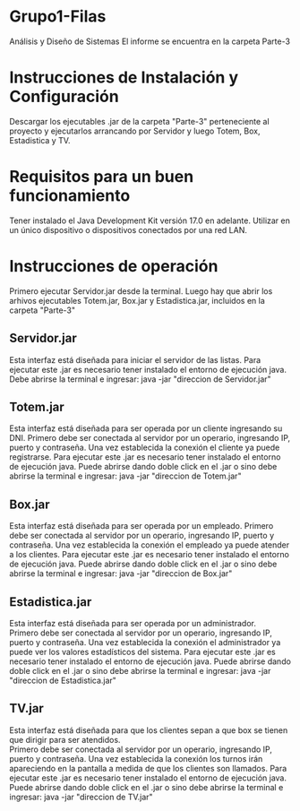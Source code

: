 # Grupo1-Filas
 Análisis y Diseño de Sistemas
 El informe se encuentra en la carpeta Parte-3

# Instrucciones de Instalación y Configuración
Descargar los ejecutables .jar de la carpeta "Parte-3" perteneciente al proyecto y ejecutarlos arrancando por Servidor y luego Totem, Box, Estadistica y TV.

# Requisitos para un buen funcionamiento
Tener instalado el Java Development Kit versión 17.0 en adelante.
Utilizar en un único dispositivo o dispositivos conectados por una red LAN.

# Instrucciones de operación
Primero ejecutar Servidor.jar desde la terminal. Luego hay que abrir los arhivos ejecutables Totem.jar, Box.jar y Estadistica.jar, incluidos en la carpeta "Parte-3"

## Servidor.jar
Esta interfaz está diseñada para iniciar el servidor de las listas.
Para ejecutar este .jar es necesario tener instalado el entorno de ejecución java.
Debe abrirse la terminal e ingresar:
java -jar "direccion de Servidor.jar"

## Totem.jar
Esta interfaz está diseñada para ser operada por un cliente ingresando su DNI. 
Primero debe ser conectada al servidor por un operario, ingresando IP, puerto y contraseña. Una vez establecida la conexión el cliente ya puede registrarse.
Para ejecutar este .jar es necesario tener instalado el entorno de ejecución java.
Puede abrirse dando doble click en el .jar o sino debe abrirse la terminal e ingresar:
java -jar "direccion de Totem.jar"

## Box.jar
Esta interfaz está diseñada para ser operada por un empleado. 
Primero debe ser conectada al servidor por un operario, ingresando IP, puerto y contraseña.
Una vez establecida la conexión el empleado ya puede atender a los clientes.
Para ejecutar este .jar es necesario tener instalado el entorno de ejecución java.
Puede abrirse dando doble click en el .jar o sino debe abrirse la terminal e ingresar:
java -jar "direccion de Box.jar"

## Estadistica.jar
Esta interfaz está diseñada para ser operada por un administrador.  
Primero debe ser conectada al servidor por un operario, ingresando IP, puerto y contraseña.
Una vez establecida la conexión el administrador ya puede ver los valores estadísticos del sistema.
Para ejecutar este .jar es necesario tener instalado el entorno de ejecución java.
Puede abrirse dando doble click en el .jar o sino debe abrirse la terminal e ingresar:
java -jar "direccion de Estadistica.jar"

## TV.jar
Esta interfaz está diseñada para que los clientes sepan a que box se tienen que dirigir para ser atendidos.  
Primero debe ser conectada al servidor por un operario, ingresando IP, puerto y contraseña.
Una vez establecida la conexión los turnos irán apareciendo en la pantalla a medida de que los clientes son llamados.
Para ejecutar este .jar es necesario tener instalado el entorno de ejecución java.
Puede abrirse dando doble click en el .jar o sino debe abrirse la terminal e ingresar:
java -jar "direccion de TV.jar"
